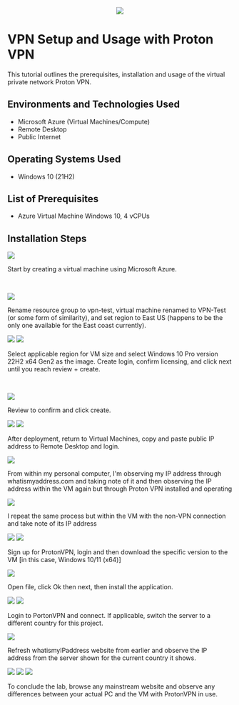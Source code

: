 <p align="center">
<img src="https://github.com/user-attachments/assets/d21c4c64-9498-4827-8d99-77d73116a69a" />
</p>

<h1>VPN Setup and Usage with Proton VPN</h1>
This tutorial outlines the prerequisites, installation and usage of the virtual private network Proton VPN.<br />

<h2>Environments and Technologies Used</h2>

- Microsoft Azure (Virtual Machines/Compute)
- Remote Desktop
- Public Internet

<h2>Operating Systems Used </h2>

- Windows 10</b> (21H2)

<h2>List of Prerequisites</h2>

- Azure Virtual Machine Windows 10, 4 vCPUs

<h2>Installation Steps</h2>

<p>
<img src="https://github.com/user-attachments/assets/e7bbd916-aaab-4319-ba99-b71104f8a810" />
</p>
<p>
Start by creating a virtual machine using Microsoft Azure.
</p>
<br />

<p>
<img src="https://github.com/user-attachments/assets/3c876dc4-d1eb-456c-9da9-95b66efd5457" />
</p>
<p>
Rename resource group to vpn-test, virtual machine renamed to VPN-Test (or some form of similarity), and set region to East US (happens to be the only one available for the East coast currently).
<br />

<p>
<img src="https://github.com/user-attachments/assets/3994e8d5-7d06-4095-9460-0395db02f198" />
<img src="https://github.com/user-attachments/assets/91d4df7a-1b25-4318-9849-8ad303ae408c" />
</p>
<p>
Select applicable region for VM size and select Windows 10 Pro version 22H2 x64 Gen2 as the image. Create login, confirm licensing, and click next until you reach review + create.
</p>
<br />

<p>
<img src="https://github.com/user-attachments/assets/167bc071-6263-410e-a0fb-d777c340b942" />
</p>
<p>
Review to confirm and click create.
</p>

<p>
<img src="https://github.com/user-attachments/assets/609f7765-eaf4-41ef-9fdf-a99cae0496c8" />
<img src="https://github.com/user-attachments/assets/7ae548ea-b003-4543-bcd2-e3826799d48f" />
</p>
<p>
After deployment, return to Virtual Machines, copy and paste public IP address to Remote Desktop and login.
</p>

<p>
<img src="https://github.com/user-attachments/assets/5684b67a-ae9f-4f48-bb3e-50625af49fed" />
</p>
<p>
From within my personal computer, I'm observing my IP address through whatismyaddress.com and taking note of it and then observing the IP address within the VM again but through Proton VPN installed and operating
</p>

<p>
<img src="https://github.com/user-attachments/assets/254b1f60-524b-4e47-ac00-c781048b28d1" />
</p>
<p>
I repeat the same process but within the VM with the non-VPN connection and take note of its IP address
</p>

<p>
<img src="https://github.com/user-attachments/assets/6446acb6-f584-414b-8a2d-2d98cb99facc" />
<img src="https://github.com/user-attachments/assets/1c30ec9e-3ed7-4274-9552-db083fea10ab" />
</p>
Sign up for ProtonVPN, login and then download the specific version to the VM [in this case, Windows 10/11 (x64)]
<p>

<p>
<img src="https://github.com/user-attachments/assets/d3660ab9-ab81-4320-a101-ba33e1764266" />
</p>
<p>
Open file, click Ok then next, then install the application. 
</p>

<p>
<img src="https://github.com/user-attachments/assets/6c2b90ed-05a8-4d32-a263-00893f9e1610" />
<img src="https://github.com/user-attachments/assets/61dd805e-230e-4e3d-9f4b-9c496c893f93" />
</p>
<p>
Login to PortonVPN and connect. If applicable, switch the server to a different country for this project.
</p>

<p>
<img src="https://github.com/user-attachments/assets/e95bc1dd-ea24-4ec3-8d32-731cac76f5a8" />
</p>
<p>
Refresh whatismyIPaddress website from earlier and observe the IP address from the server shown for the current country it shows.
</p>


<p>
<img src="https://github.com/user-attachments/assets/15bdb984-a795-462e-a7ad-f37f52752bcd" />
<img src="https://github.com/user-attachments/assets/f709bb60-6097-4652-9cd0-f66e83559e9b" />
<img src="https://github.com/user-attachments/assets/8edaaf3a-45da-4051-bd35-244c7d3261dc" />
</p>
<p>
To conclude the lab, browse any mainstream website and observe any differences between your actual PC and the VM with ProtonVPN in use.
</p>
